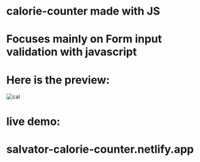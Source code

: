 # calorie-counter made with JS
# Focuses mainly on Form input validation with javascript
# Here is the preview:
![cal](https://github.com/salvator-del/calorie-counter/assets/65698466/4f76eb60-621d-4b81-8739-3ac0b6bc1143)

# live demo:
# salvator-calorie-counter.netlify.app
